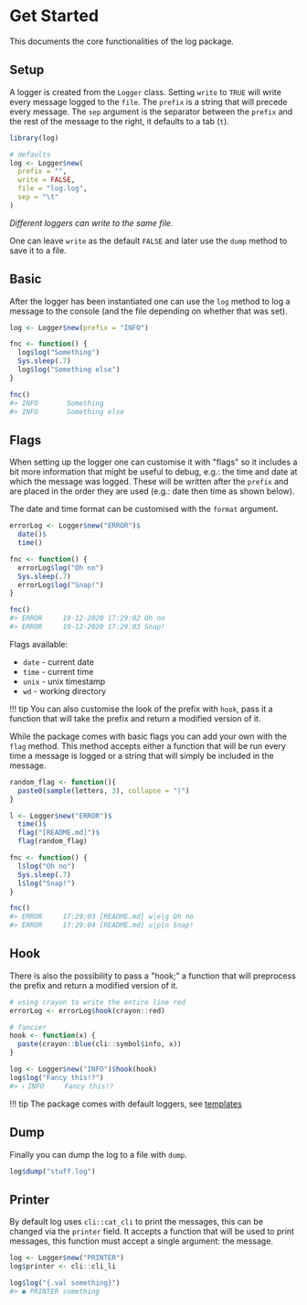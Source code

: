 # Get Started

This documents the core functionalities of the log package.

## Setup

A logger is created from the `Logger` class. Setting `write` to `TRUE` will write every message logged to the `file`. The `prefix` is a string that will precede every message. The `sep` argument is the separator between the `prefix` and the rest of the message to the right, it defaults to a tab (`t`).

```r
library(log)

# defaults
log <- Logger$new(
  prefix = "",
  write = FALSE,
  file = "log.log",
  sep = "\t"
)
```

_Different loggers can write to the same file._

One can leave `write` as the default `FALSE` and later use the `dump` method to save it to a file.

## Basic

After the logger has been instantiated one can use the `log` method to log a message to the console (and the file depending on whether that was set).

```r
log <- Logger$new(prefix = "INFO")

fnc <- function() {
  log$log("Something")
  Sys.sleep(.7)
  log$log("Something else")
}

fnc()
#> INFO       Something 
#> INFO       Something else
```

## Flags

When setting up the logger one can customise it with "flags" so it includes a bit more information that might be useful to debug, e.g.: the time and date at which the message was logged. These will be written after the `prefix` and are placed in the order they are used (e.g.: date then time as shown below).

The date and time format can be customised with the `format` argument.

```r
errorLog <- Logger$new("ERROR")$
  date()$
  time()

fnc <- function() {
  errorLog$log("Oh no")
  Sys.sleep(.7)
  errorLog$log("Snap!")
}

fnc()
#> ERROR     19-12-2020 17:29:02 Oh no 
#> ERROR     19-12-2020 17:29:03 Snap!
```

Flags available:

- `date` - current date
- `time` - current time
- `unix` - unix timestamp
- `wd` - working directory

!!! tip 
    You can also customise the look of the prefix with `hook`, pass it a function that will take the prefix and return a modified version of it.

While the package comes with basic flags you can add your own with the `flag` method. This method accepts either a function that will be run every time a message is logged or a string that will simply be included in the message.

```r
random_flag <- function(){
  paste0(sample(letters, 3), collapse = "|")
}

l <- Logger$new("ERROR")$
  time()$
  flag("[README.md]")$
  flag(random_flag)

fnc <- function() {
  l$log("Oh no")
  Sys.sleep(.7)
  l$log("Snap!")
}

fnc()
#> ERROR     17:29:03 [README.md] w|e|g Oh no 
#> ERROR     17:29:04 [README.md] u|p|n Snap!
```

## Hook

There is also the possibility to pass a "hook;" a function that will preprocess the prefix and return a modified version of it.

```r
# using crayon to write the entire line red
errorLog <- errorLog$hook(crayon::red)

# fancier
hook <- function(x) {
  paste(crayon::blue(cli::symbol$info, x))
}

log <- Logger$new("INFO")$hook(hook)
log$log("Fancy this!?")
#> ℹ INFO     Fancy this!?
```

!!! tip
    The package comes with default loggers, see [templates](/guide/templates)

## Dump

Finally you can dump the log to a file with `dump`.

```r
log$dump("stuff.log")
```

## Printer

By default log uses `cli::cat_cli` to print the messages, this can be changed via the `printer` field. It accepts a function that will be used to print messages, this function must accept a single argument: the message.

```r
log <- Logger$new("PRINTER")
log$printer <- cli::cli_li

log$log("{.val something}")
#> ● PRINTER something
```

